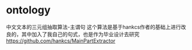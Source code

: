 # ontology
中文文本的三元组抽取算法-主谓句
这个算法是基于hankcs作者的基础上进行改良的，其中加入了我自己的句式，也是作为毕业设计去研究
https://github.com/hankcs/MainPartExtractor
